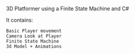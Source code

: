 3D Platformer using a Finite State Machine and C#

It contains:

    Basic Player movement
    Camera Look at Player
    Finite State Machine
    3d Model + Animations
